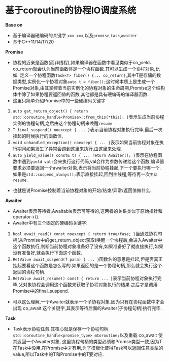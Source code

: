 # 基于coroutine的协程IO调度系统
**Base on**
- 基于编译器硬编码的关键字 `xxx_xxx`,以及`promise`,`task`,`awaiter`
- 基于C++11/14/17/20

**Promise**

- 协程的近亲是函数(而非线程),如果编译器在函数中看见类似于co_yield、co_return就会认为当前函数体是一个协程函数.其可以生成一个协程对象,比如: 定义一个协程函数`Task<T> fiber() {... co_return}`,其中T是存储的数据类型,实例化一个协程对象`auto t = fiber();`这时候本质上是生成一个Promise<T>对象,由其掌控着当前实例化的协程对象的生命周期,Promise这个结构体中除了如果协程要返回值的函数,其他都是具有硬编码的编译器函数.
- 这里只简单介绍Promise中的一些硬编码关键字
1. `auto get_return_object() { return std::coroutine_handle<Promise>::from_this(*this); }`表示生成当前协程实例的协程句柄,之后由这个协程句柄来唤醒`resume`
2. `T final_suspend() noexcept { ... }`表示当前协程对象执行完毕,最后一次挂起的时候执行的函数体,
3. `void unhandled_exception() noexcept { ... }`表示如果当前协程对象在执行期间如果发生了异常会跑到这里来执行,由这里来处理.
4. `auto yield_value(T const& t) { ... return Awaiter(); }`表示在协程函数中遇到`yield val;`会来执行这行代码,val会作为参数传递给这个函数,编译器要求必须要返回一个awaiter对象,表示将当前协程挂起,下一个要执行哪一个.如果是`std::suspend_always();`表示直接挂起,回到主线程,等待再一次`主动resume`.
- 也就是说Promise控制着当前协程对象的开始/结束/异常/返回值做什么.

**Awaiter**
- Awaiter表示等待者,Awaitable表示可等待的,这两者的关系类似于原始指针和operator->().
- Awaiter中有三个固定的硬编码关键字:
1. `bool await_read() const noexcept { return true/fase; }`当通过协程句柄(从Promise中的get_return_object获取)唤醒一个协程后,会进入Awaiter中这个函数执行,判断当前协程对象准备好了没有,如果准备好了就直接执行,如果没有准备好,就会执行下面这个函数.
2. `RetValue await_suspend(T para) { ... }`函数名的意思是挂起,但是否真正挂起要看这个函数是怎么写的.如果返回的是一个协程句柄,那么就会执行这个返回的协程句柄.
3. `RetValue await_resume() const { return ... }`表示当前协程对象执行完毕,父对象协程会调用这个函数来获取子协程对象执行的结果.之后才是调用Promise中的final_suspend.
- 可以这么理解,一个Awaiter就表示一个子协程对象.因为只有在协程函数中才会出现 co_await 这个关键字,其表示等待后面的Awaiter(子协程句柄)执行完毕.

**Task**
- Task表示协程任务,其核心就是保存一个协程句柄`std::coroutine_handle<promise_type> mCoroutine;`以及重载 co_await 使其返回一个Awaiter对象, 这里协程句柄的类型必须和Promse类型一致,因为T在Task中没用,在Promise中才有用,为了模板化使得Task可以返回任意类型的value,所以Task中的T和Promise中的T要对应.
